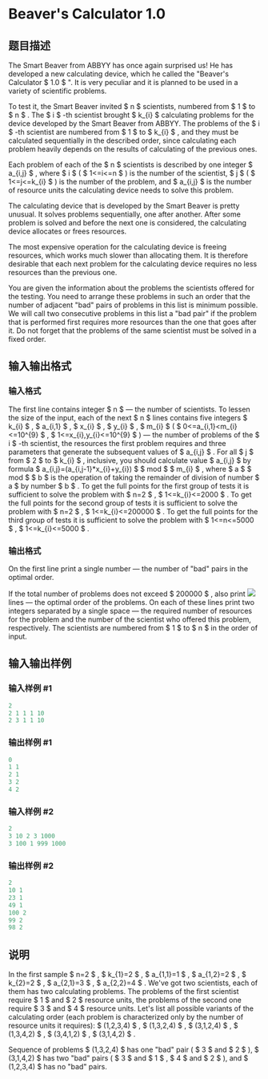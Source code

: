 # Beaver&#039;s Calculator 1.0

## 题目描述

The Smart Beaver from ABBYY has once again surprised us! He has developed a new calculating device, which he called the "Beaver's Calculator $ 1.0 $ ". It is very peculiar and it is planned to be used in a variety of scientific problems.

To test it, the Smart Beaver invited $ n $ scientists, numbered from $ 1 $ to $ n $ . The $ i $ -th scientist brought $ k_{i} $ calculating problems for the device developed by the Smart Beaver from ABBYY. The problems of the $ i $ -th scientist are numbered from $ 1 $ to $ k_{i} $ , and they must be calculated sequentially in the described order, since calculating each problem heavily depends on the results of calculating of the previous ones.

Each problem of each of the $ n $ scientists is described by one integer $ a_{i,j} $ , where $ i $ ( $ 1<=i<=n $ ) is the number of the scientist, $ j $ ( $ 1<=j<=k_{i} $ ) is the number of the problem, and $ a_{i,j} $ is the number of resource units the calculating device needs to solve this problem.

The calculating device that is developed by the Smart Beaver is pretty unusual. It solves problems sequentially, one after another. After some problem is solved and before the next one is considered, the calculating device allocates or frees resources.

The most expensive operation for the calculating device is freeing resources, which works much slower than allocating them. It is therefore desirable that each next problem for the calculating device requires no less resources than the previous one.

You are given the information about the problems the scientists offered for the testing. You need to arrange these problems in such an order that the number of adjacent "bad" pairs of problems in this list is minimum possible. We will call two consecutive problems in this list a "bad pair" if the problem that is performed first requires more resources than the one that goes after it. Do not forget that the problems of the same scientist must be solved in a fixed order.

## 输入输出格式

### 输入格式

The first line contains integer $ n $ — the number of scientists. To lessen the size of the input, each of the next $ n $ lines contains five integers $ k_{i} $ , $ a_{i,1} $ , $ x_{i} $ , $ y_{i} $ , $ m_{i} $ ( $ 0<=a_{i,1}<m_{i}<=10^{9} $ , $ 1<=x_{i},y_{i}<=10^{9} $ ) — the number of problems of the $ i $ -th scientist, the resources the first problem requires and three parameters that generate the subsequent values of $ a_{i,j} $ . For all $ j $ from $ 2 $ to $ k_{i} $ , inclusive, you should calculate value $ a_{i,j} $ by formula $ a_{i,j}=(a_{i,j-1}*x_{i}+y_{i}) $ $ mod $ $ m_{i} $ , where $ a $ $ mod $ $ b $ is the operation of taking the remainder of division of number $ a $ by number $ b $ . To get the full points for the first group of tests it is sufficient to solve the problem with $ n=2 $ , $ 1<=k_{i}<=2000 $ . To get the full points for the second group of tests it is sufficient to solve the problem with $ n=2 $ , $ 1<=k_{i}<=200000 $ . To get the full points for the third group of tests it is sufficient to solve the problem with $ 1<=n<=5000 $ , $ 1<=k_{i}<=5000 $ .

### 输出格式

On the first line print a single number — the number of "bad" pairs in the optimal order.

If the total number of problems does not exceed $ 200000 $ , also print ![](https://cdn.luogu.com.cn/upload/vjudge_pic/CF207A3/164f25ac652d4daff28e37b1d12b21721c94c6e1.png) lines — the optimal order of the problems. On each of these lines print two integers separated by a single space — the required number of resources for the problem and the number of the scientist who offered this problem, respectively. The scientists are numbered from $ 1 $ to $ n $ in the order of input.

## 输入输出样例

### 输入样例 #1

```cpp
2
2 1 1 1 10
2 3 1 1 10

```
### 输出样例 #1

```cpp
0
1 1
2 1
3 2
4 2

```
### 输入样例 #2

```cpp
2
3 10 2 3 1000
3 100 1 999 1000

```
### 输出样例 #2

```cpp
2
10 1
23 1
49 1
100 2
99 2
98 2

```
## 说明

In the first sample $ n=2 $ , $ k_{1}=2 $ , $ a_{1,1}=1 $ , $ a_{1,2}=2 $ , $ k_{2}=2 $ , $ a_{2,1}=3 $ , $ a_{2,2}=4 $ . We've got two scientists, each of them has two calculating problems. The problems of the first scientist require $ 1 $ and $ 2 $ resource units, the problems of the second one require $ 3 $ and $ 4 $ resource units. Let's list all possible variants of the calculating order (each problem is characterized only by the number of resource units it requires): $ (1,2,3,4) $ , $ (1,3,2,4) $ , $ (3,1,2,4) $ , $ (1,3,4,2) $ , $ (3,4,1,2) $ , $ (3,1,4,2) $ .

Sequence of problems $ (1,3,2,4) $ has one "bad" pair ( $ 3 $ and $ 2 $ ), $ (3,1,4,2) $ has two "bad" pairs ( $ 3 $ and $ 1 $ , $ 4 $ and $ 2 $ ), and $ (1,2,3,4) $ has no "bad" pairs.


